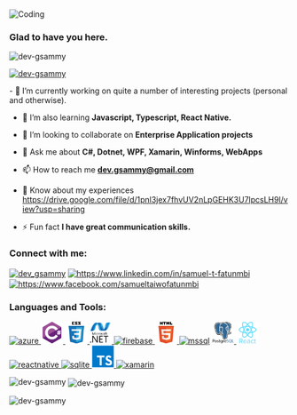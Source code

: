 <img align="center" margin="10" alt="Coding" width="400" src="https://cdn.dribbble.com/users/1162077/screenshots/3848914/programmer.gif">
<h3 align="left">Glad to have you here.</h3>
<p align="left"> <img src="https://komarev.com/ghpvc/?username=dev-gsammy&label=Profile%20views&color=0e75b6&style=flat" alt="dev-gsammy" /> </p>
<p align="left"> <a href="https://github.com/ryo-ma/github-profile-trophy"><img src="https://github-profile-trophy.vercel.app/?username=dev-gsammy" alt="dev-gsammy" /></a> </p>
- 🔭 I’m currently working on quite a number of interesting projects (personal and otherwise).

- 🌱 I’m also learning **Javascript, Typescript, React Native.**

- 👯 I’m looking to collaborate on **Enterprise Application projects**

- 💬 Ask me about **C#, Dotnet, WPF, Xamarin, Winforms, WebApps**

- 📫 How to reach me **dev.gsammy@gmail.com**

- 📄 Know about my experiences https://drive.google.com/file/d/1pnl3jex7fhvUV2nLpGEHK3U7lpcsLH9l/view?usp=sharing

- ⚡ Fun fact **I have great communication skills.**

<h3 align="left">Connect with me:</h3>
<p align="left">
<a href="https://twitter.com/dev_gsammy" target="blank"><img align="center" src="https://raw.githubusercontent.com/rahuldkjain/github-profile-readme-generator/master/src/images/icons/Social/twitter.svg" alt="dev_gsammy" height="30" width="40" /></a>
<a href="https://linkedin.com/in/https://www.linkedin.com/in/samuel-t-fatunmbi" target="blank"><img align="center" src="https://raw.githubusercontent.com/rahuldkjain/github-profile-readme-generator/master/src/images/icons/Social/linked-in-alt.svg" alt="https://www.linkedin.com/in/samuel-t-fatunmbi" height="30" width="40" /></a>
<a href="https://fb.com/https://www.facebook.com/samueltaiwofatunmbi" target="blank"><img align="center" src="https://raw.githubusercontent.com/rahuldkjain/github-profile-readme-generator/master/src/images/icons/Social/facebook.svg" alt="https://www.facebook.com/samueltaiwofatunmbi" height="30" width="40" /></a>
</p>

<h3 align="left">Languages and Tools:</h3>
<p align="left">  <a href="https://azure.microsoft.com/en-in/" target="_blank" rel="noreferrer"> <img src="https://www.vectorlogo.zone/logos/microsoft_azure/microsoft_azure-icon.svg" alt="azure" width="40" height="40"/> </a> <a href="https://www.w3schools.com/cs/" target="_blank" rel="noreferrer"> <img src="https://raw.githubusercontent.com/devicons/devicon/master/icons/csharp/csharp-original.svg" alt="csharp" width="40" height="40"/> </a> <a href="https://www.w3schools.com/css/" target="_blank" rel="noreferrer"> <img src="https://raw.githubusercontent.com/devicons/devicon/master/icons/css3/css3-original-wordmark.svg" alt="css3" width="40" height="40"/> </a> <a href="https://dotnet.microsoft.com/" target="_blank" rel="noreferrer"> <img src="https://raw.githubusercontent.com/devicons/devicon/master/icons/dot-net/dot-net-original-wordmark.svg" alt="dotnet" width="40" height="40"/> </a> <a href="https://firebase.google.com/" target="_blank" rel="noreferrer"> <img src="https://www.vectorlogo.zone/logos/firebase/firebase-icon.svg" alt="firebase" width="40" height="40"/> </a> <a href="https://www.w3.org/html/" target="_blank" rel="noreferrer"> <img src="https://raw.githubusercontent.com/devicons/devicon/master/icons/html5/html5-original-wordmark.svg" alt="html5" width="40" height="40"/> </a> <a href="https://www.microsoft.com/en-us/sql-server" target="_blank" rel="noreferrer"> <img src="https://www.svgrepo.com/show/303229/microsoft-sql-server-logo.svg" alt="mssql" width="40" height="40"/></a> <a href="https://www.postgresql.org" target="_blank" rel="noreferrer"> <img src="https://raw.githubusercontent.com/devicons/devicon/master/icons/postgresql/postgresql-original-wordmark.svg" alt="postgresql" width="40" height="40"/> </a>  <a href="https://reactjs.org/" target="_blank" rel="noreferrer"> <img src="https://raw.githubusercontent.com/devicons/devicon/master/icons/react/react-original-wordmark.svg" alt="react" width="40" height="40"/> </a> <a href="https://reactnative.dev/" target="_blank" rel="noreferrer"> <img src="https://reactnative.dev/img/header_logo.svg" alt="reactnative" width="40" height="40"/> </a> <a href="https://www.sqlite.org/" target="_blank" rel="noreferrer"> <img src="https://www.vectorlogo.zone/logos/sqlite/sqlite-icon.svg" alt="sqlite" width="40" height="40"/> </a> <a href="https://www.typescriptlang.org/" target="_blank" rel="noreferrer"> <img src="https://raw.githubusercontent.com/devicons/devicon/master/icons/typescript/typescript-original.svg" alt="typescript" width="40" height="40"/> </a> <a href="https://dotnet.microsoft.com/apps/xamarin" target="_blank" rel="noreferrer"> <img src="https://raw.githubusercontent.com/detain/svg-logos/780f25886640cef088af994181646db2f6b1a3f8/svg/xamarin.svg" alt="xamarin" width="40" height="40"/> </a> </p>

<p><img align="left" src="https://github-readme-stats.vercel.app/api/top-langs?username=dev-gsammy&show_icons=true&locale=en&layout=compact" alt="dev-gsammy" /></p>

<p>&nbsp;<img align="center" src="https://github-readme-stats.vercel.app/api?username=dev-gsammy&show_icons=true&locale=en" alt="dev-gsammy" /></p>

<p><img align="center" src="https://github-readme-streak-stats.herokuapp.com/?user=dev-gsammy&" alt="dev-gsammy" /></p>

